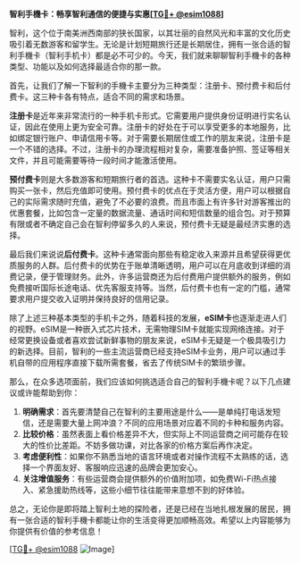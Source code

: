 **智利手機卡：畅享智利通信的便捷与实惠[[TG💪+ @esim1088](https://t.me/s/esim1088)]**

智利，这个位于南美洲西南部的狭长国家，以其壮丽的自然风光和丰富的文化历史吸引着无数游客和留学生。无论是计划短期旅行还是长期居住，拥有一张合适的智利手機卡（智利手机卡）都是必不可少的。今天，我们就来聊聊智利手機卡的各种类型、功能以及如何选择最适合你的那一款。

首先，让我们了解一下智利的手機卡主要分为三种类型：注册卡、预付费卡和后付费卡。这三种卡各有特点，适合不同的需求和场景。

**注册卡**是近年来非常流行的一种手机卡形式。它需要用户提供身份证明进行实名认证，因此在使用上更为安全可靠。注册卡的好处在于可以享受更多的本地服务，比如绑定银行账户、申请信用卡等。对于需要长期居住或工作的朋友来说，注册卡是一个不错的选择。不过，注册卡的办理流程相对复杂，需要准备护照、签证等相关文件，并且可能需要等待一段时间才能激活使用。

**预付费卡**则是大多数游客和短期旅行者的首选。这种卡不需要实名认证，用户只需购买一张卡，然后充值即可使用。预付费卡的优点在于灵活方便，用户可以根据自己的实际需求随时充值，避免了不必要的浪费。而且市面上有许多针对游客推出的优惠套餐，比如包含一定量的数据流量、通话时间和短信数量的组合包。对于预算有限或者不确定自己会在智利停留多久的人来说，预付费卡无疑是最经济实惠的选择。

最后我们来说说**后付费卡**。这种卡通常面向那些有稳定收入来源并且希望获得更优质服务的人群。后付费卡的优势在于账单清晰透明，用户可以在月底收到详细的消费记录，便于管理财务。此外，许多运营商还为后付费用户提供额外的服务，例如免费接听国际长途电话、优先客服支持等。当然，后付费卡也有一定的门槛，通常要求用户提交收入证明并保持良好的信用记录。

除了上述三种基本类型的手机卡之外，随着科技的发展，**eSIM卡**也逐渐走进人们的视野。eSIM是一种嵌入式芯片技术，无需物理SIM卡就能实现网络连接。对于经常更换设备或者喜欢尝试新鲜事物的朋友来说，eSIM卡无疑是一个极具吸引力的新选择。目前，智利的一些主流运营商已经支持eSIM卡业务，用户可以通过手机自带的应用程序直接下载所需套餐，省去了传统SIM卡的繁琐步骤。

那么，在众多选项面前，我们应该如何挑选适合自己的智利手機卡呢？以下几点建议或许能帮助到你：

1. **明确需求**：首先要清楚自己在智利的主要用途是什么——是单纯打电话发短信，还是需要大量上网冲浪？不同的应用场景对应着不同的卡种和服务内容。
2. **比较价格**：虽然表面上看价格差异不大，但实际上不同运营商之间可能存在较大的性价比差距。不妨多做功课，对比各家的价格方案后再作决定。
3. **考虑便利性**：如果你不熟悉当地的语言环境或者对操作流程不太熟练的话，选择一个界面友好、客服响应迅速的品牌会更加安心。
4. **关注增值服务**：有些运营商会提供额外的价值附加项，如免费Wi-Fi热点接入、紧急援助热线等，这些小细节往往能带来意想不到的好体验。

总之，无论你是即将踏上智利土地的探险者，还是已经在当地扎根发展的居民，拥有一张合适的智利手機卡都能让你的生活变得更加顺畅高效。希望以上内容能够为你提供有价值的参考信息！

[[TG💪+ @esim1088](https://t.me/s/esim1088) ![Image](https://i.postimg.cc/4NQfJmqS/Snipaste-2025-05-13-00-14-12.png)]